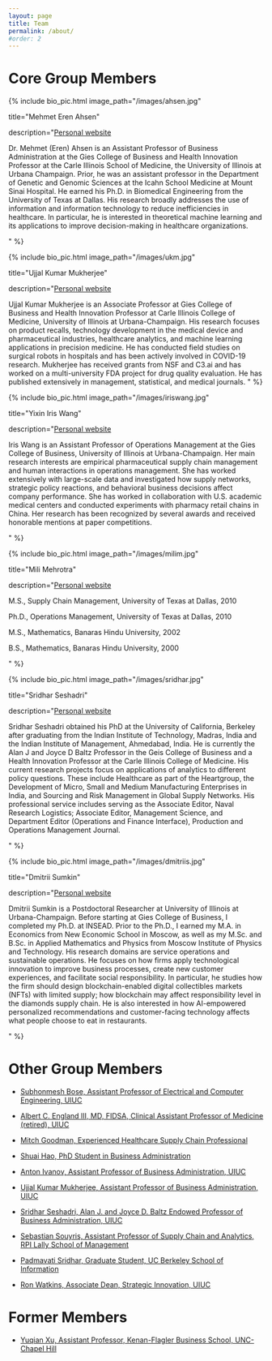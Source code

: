 ```yaml
---
layout: page
title: Team
permalink: /about/
#order: 2
---
```


# Core Group Members

{% include bio_pic.html image_path="/images/ahsen.jpg" 

title="Mehmet Eren Ahsen" 

description="[Personal website](https://giesbusiness.illinois.edu/profile/mehmet-ahsen) 

Dr. Mehmet (Eren) Ahsen is an Assistant Professor of Business Administration at the Gies College of Business and Health Innovation Professor at the Carle Illinois School of Medicine, the University of Illinois at Urbana Champaign. Prior, he was an assistant professor in the Department of Genetic and Genomic Sciences at the Icahn School Medicine at Mount Sinai Hospital. He earned his Ph.D. in Biomedical Engineering from the University of Texas at Dallas. His research broadly addresses the use of information and information technology to reduce inefficiencies in healthcare. In particular, he is interested in theoretical machine learning and its applications to improve decision-making in healthcare organizations. 

" %}
 
{% include bio_pic.html image_path="/images/ukm.jpg" 

title="Ujjal Kumar Mukherjee" 

description="[Personal website](https://giesbusiness.illinois.edu/profile/mehmet-ahsen)  

Ujjal Kumar Mukherjee is an Associate Professor at Gies College of Business and Health Innovation Professor at Carle Illinois College of Medicine, University of Illinois at Urbana-Champaign. His research focuses on product recalls, technology development in the medical device and pharmaceutical industries, healthcare analytics, and machine learning applications in precision medicine. He has conducted field studies on surgical robots in hospitals and has been actively involved in COVID-19 research. Mukherjee has received grants from NSF and C3.ai and has worked on a multi-university FDA project for drug quality evaluation. He has published extensively in management, statistical, and medical journals. " %} 

{% include bio_pic.html image_path="/images/iriswang.jpg" 

title="Yixin Iris Wang" 

description="[Personal website](https://giesbusiness.illinois.edu/profile/yixin-iris-wang)  

Iris Wang is an Assistant Professor of Operations Management at the Gies College of Business, University of Illinois at Urbana-Champaign. Her main research interests are empirical pharmaceutical supply chain management and human interactions in operations management. She has worked extensively with large-scale data and investigated how supply networks, strategic policy reactions, and behavioral business decisions affect company performance. She has worked in collaboration with U.S. academic medical centers and conducted experiments with pharmacy retail chains in China. Her research has been recognized by several awards and received honorable mentions at paper competitions.

 " %}


{% include bio_pic.html image_path="/images/milim.jpg" 

title="Mili Mehrotra" 

description="[Personal website](https://giesbusiness.illinois.edu/profile/mili-mehrotra)  

M.S., Supply Chain Management, University of Texas at Dallas, 2010

Ph.D., Operations Management, University of Texas at Dallas, 2010

M.S., Mathematics, Banaras Hindu University, 2002

B.S., Mathematics, Banaras Hindu University, 2000  

 " %}

{% include bio_pic.html image_path="/images/sridhar.jpg" 

title="Sridhar Seshadri" 

description="[Personal website](https://giesbusiness.illinois.edu/profile/sridhar-seshadri)  

Sridhar Seshadri obtained his PhD at the University of California, Berkeley after graduating from the Indian Institute of Technology, Madras, India and the Indian Institute of Management, Ahmedabad, India.  He is currently the Alan J and Joyce D Baltz Professor in the Geis College of Business and a Health Innovation Professor at the Carle Illinois College of Medicine. His current research projects focus on applications of analytics to different policy questions. These include Healthcare as part of the Heartgroup, the Development of Micro, Small and Medium Manufacturing Enterprises in India, and Sourcing and Risk Management in Global Supply Networks.  His professional service includes serving as the Associate Editor, Naval Research Logistics; Associate Editor, Management Science, and Department Editor (Operations and Finance Interface), Production and Operations Management Journal.  


 " %}


{% include bio_pic.html image_path="/images/dmitriis.jpg" 

title="Dmitrii Sumkin" 

description="[Personal website](https://devsite.giesbusiness.illinois.edu/profile/dmitrii-sumkin)  

Dmitrii Sumkin is a Postdoctoral Researcher at University of Illinois at Urbana-Champaign. Before starting at Gies College of Business, I completed my Ph.D. at INSEAD. Prior to the Ph.D., I earned my M.A. in Economics from New Economic School in Moscow, as well as my M.Sc. and B.Sc. in Applied Mathematics and Physics from Moscow Institute of Physics and Technology. His research domains are service operations and sustainable operations. He focuses on how firms apply technological innovation to improve business processes, create new customer experiences, and facilitate social responsibility. In particular, he studies how the firm should design blockchain-enabled digital collectibles markets (NFTs) with limited supply; how blockchain may affect responsibility level in the diamonds supply chain. He is also interested in how AI-empowered personalized recommendations and customer-facing technology affects what people choose to eat in restaurants.
 
 " %}


# Other Group Members

- [Subhonmesh Bose, Assistant Professor of Electrical and Computer Engineering, UIUC](https://ece.illinois.edu/about/directory/faculty/boses) 

- [Albert C. England III, MD, FIDSA, Clinical Assistant Professor of Medicine (retired), UIUC](https://www2.osfhealthcare.org/providers/albert-england-1465363)

- [Mitch Goodman, Experienced Healthcare Supply Chain Professional](https://www.linkedin.com/in/mitch-goodman-a84a7/)

- [Shuai Hao, PhD Student in Business Administration](https://giesbusiness.illinois.edu/profile/shuai-hao)

- [Anton Ivanov, Assistant Professor of Business Administration, UIUC](https://giesbusiness.illinois.edu/profile/anton-ivanov)

- [Ujjal Kumar Mukherjee, Assistant Professor of Business Administration, UIUC](https://giesbusiness.illinois.edu/profile/ujjal-mukherjee)

- [Sridhar Seshadri, Alan J. and Joyce D. Baltz Endowed Professor of Business Administration, UIUC](https://giesbusiness.illinois.edu/profile/sridhar-seshadri)

- [Sebastian Souyris, Assistant Professor of Supply Chain and Analytics, RPI Lally School of Management](https://faculty.rpi.edu/sebastian-souyris)

- [Padmavati Sridhar, Graduate Student, UC Berkeley School of Information](https://www.linkedin.com/in/psridhar2147/)

- [Ron Watkins, Associate Dean, Strategic Innovation, UIUC](https://giesbusiness.illinois.edu/profile/ron-watkins)

# Former Members

- [Yuqian Xu, Assistant Professor, Kenan-Flagler Business School, UNC-Chapel Hill](https://sites.google.com/site/lillianyuqian/home)
